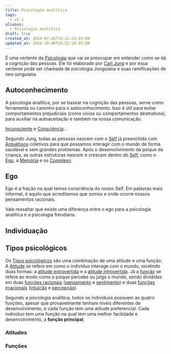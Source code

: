 ```yaml
---
title: Psicologia analítica
tags:
  - v1.1
aliases:
  - Psicologia analítica
draft: true
created_at: 2024-07-26T13:21:33-03:00
updated_at: 2024-10-08T14:52:26-03:00
---
```


É uma vertente da [Psicologia](08/Psicologia.md) que vai se preocupar em entender como se dá a cognição das pessoas. Ele foi elaborado por [Carl Jung](../../../../entrada/2024/07/07/Carl_Jung.md) e por essa vertente pode ser chamada de psicologia Junguiana e suas ramificações de neo-junguiana.

## Autoconhecimento

A psicologia analítica, por se basear na cognição das pessoas, serve como ferramenta ou caminho para o autoconhecimento. Isso é útil para evitar comportamentos prejudiciais (como vícios ou comportamentos destrutivos), para auxiliar na autoaceitação e também na nossa comunicação. 

[Inconsciente](../12/Psicologia_Inconsciente.md) e [Consciência](../12/Psicologia_Consciencia.md)...

Segundo Jung, todas as pessoas nascem com o [Self](../../../../sementes/2024/07/05/Self.md) já preenchida com [Arquétipos](../../../../sementes/2024/06/30/Psicologia_Arquetipos.md) coletivos para que possamos interagir com o mundo de forma saudável e sem grandes problemas. Após o desenvolvimento da psique da criança, as outras estruturas nascem e crescem dentro do [Self](../../../../sementes/2024/07/05/Self.md), como o [Ego](../12/Psicologia_Ego.md), a [Memória](../08/Memoria.md) e os [Complexo](../../../../rascunhos/2024/06/08/Complexo.md).

## Ego  
Ego é a fração na qual temos consciência do nosso Self. Em palavras mais informal, é aquilo que acreditamos que somos e onde ocorre nossos pensamentos racionais.

Vale ressaltar que existe uma diferença entre o ego para a psicologia analítica e a psicologia freudiana.

## Individuação

## Tipos psicológicos  
Os [Tipos psicológicos](../10/Psicologia_Tipos_psicologicos.md) são uma combinação de uma atitude e uma função. A [Atitude](../12/Psicologia_Atitude.md) se refere em como o indivíduo interage com o mundo, existindo duas formas: a [atitude extrovertida](../12/Psicologia_atitude_extrovertida.md) e a [atitude introvertida](../12/Psicologia_atitude_introvertida.md). Já a [função](../12/Psicologia_analitica_funcao.md) se refere ao modo como a psique percebe ou julga o mundo, sendo divididas em duas [funções racionais](../12/Psicologia_analitica_funcoes_racionais.md) ([pensamento](../12/Psicologia_analitica_pensamento.md) e [sentimento](../12/Psicologia_analitica_sentimento.md)) e duas [funções irracionais](../12/Psicologia_analitica_funcoes_irracionais.md) ([intuição](../12/Psicologia_analitica_intuicao.md) e [percepção](../12/Psicologia_analitica_percepcao.md)).

Segundo a psicologia analítica, todos os indivíduos possuem as quatro funções, apesar que provavelmente tenham níveis diferentes de desenvolvimento, e cada função tem uma atitude preferencial. Cada indivíduo tem uma função na qual tem uma melhor facilidade e desenvolvimento, a **função principal**,

### Atitudes

### Funções